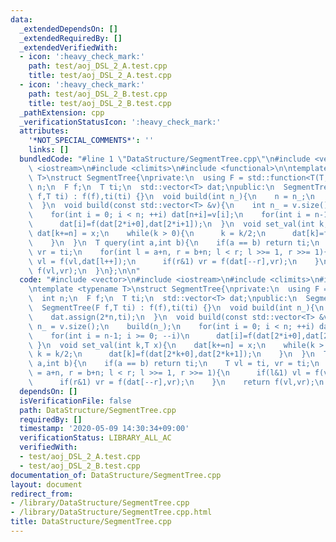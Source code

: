 ```yaml
---
data:
  _extendedDependsOn: []
  _extendedRequiredBy: []
  _extendedVerifiedWith:
  - icon: ':heavy_check_mark:'
    path: test/aoj_DSL_2_A.test.cpp
    title: test/aoj_DSL_2_A.test.cpp
  - icon: ':heavy_check_mark:'
    path: test/aoj_DSL_2_B.test.cpp
    title: test/aoj_DSL_2_B.test.cpp
  _pathExtension: cpp
  _verificationStatusIcon: ':heavy_check_mark:'
  attributes:
    '*NOT_SPECIAL_COMMENTS*': ''
    links: []
  bundledCode: "#line 1 \"DataStructure/SegmentTree.cpp\"\n#include <vector>\n#include\
    \ <iostream>\n#include <climits>\n#include <functional>\n\ntemplate <typename\
    \ T>\nstruct SegmentTree{\nprivate:\n  using F = std::function<T(T,T)>;\n  int\
    \ n;\n  F f;\n  T ti;\n  std::vector<T> dat;\npublic:\n  SegmentTree(){};\n  SegmentTree(F\
    \ f,T ti) : f(f),ti(ti) {}\n  void build(int n_){\n    n = n_;\n    dat.assign(2*n,ti);\n\
    \  }\n  void build(const std::vector<T> &v){\n    int n_ = v.size();\n    build(n_);\n\
    \    for(int i = 0; i < n; ++i) dat[n+i]=v[i];\n    for(int i = n-1; i >= 0; --i)\n\
    \      dat[i]=f(dat[2*i+0],dat[2*i+1]);\n  }\n  void set_val(int k,T x){\n   \
    \ dat[k+=n] = x;\n    while(k > 0){\n      k = k/2;\n      dat[k]=f(dat[2*k+0],dat[2*k+1]);\n\
    \    }\n  }\n  T query(int a,int b){\n    if(a == b) return ti;\n    T vl = ti,\
    \ vr = ti;\n    for(int l = a+n, r = b+n; l < r; l >>= 1, r >>= 1){\n      if(l&1)\
    \ vl = f(vl,dat[l++]);\n      if(r&1) vr = f(dat[--r],vr);\n    }\n    return\
    \ f(vl,vr);\n  }\n};\n\n"
  code: "#include <vector>\n#include <iostream>\n#include <climits>\n#include <functional>\n\
    \ntemplate <typename T>\nstruct SegmentTree{\nprivate:\n  using F = std::function<T(T,T)>;\n\
    \  int n;\n  F f;\n  T ti;\n  std::vector<T> dat;\npublic:\n  SegmentTree(){};\n\
    \  SegmentTree(F f,T ti) : f(f),ti(ti) {}\n  void build(int n_){\n    n = n_;\n\
    \    dat.assign(2*n,ti);\n  }\n  void build(const std::vector<T> &v){\n    int\
    \ n_ = v.size();\n    build(n_);\n    for(int i = 0; i < n; ++i) dat[n+i]=v[i];\n\
    \    for(int i = n-1; i >= 0; --i)\n      dat[i]=f(dat[2*i+0],dat[2*i+1]);\n \
    \ }\n  void set_val(int k,T x){\n    dat[k+=n] = x;\n    while(k > 0){\n     \
    \ k = k/2;\n      dat[k]=f(dat[2*k+0],dat[2*k+1]);\n    }\n  }\n  T query(int\
    \ a,int b){\n    if(a == b) return ti;\n    T vl = ti, vr = ti;\n    for(int l\
    \ = a+n, r = b+n; l < r; l >>= 1, r >>= 1){\n      if(l&1) vl = f(vl,dat[l++]);\n\
    \      if(r&1) vr = f(dat[--r],vr);\n    }\n    return f(vl,vr);\n  }\n};\n\n"
  dependsOn: []
  isVerificationFile: false
  path: DataStructure/SegmentTree.cpp
  requiredBy: []
  timestamp: '2020-05-09 14:30:34+09:00'
  verificationStatus: LIBRARY_ALL_AC
  verifiedWith:
  - test/aoj_DSL_2_A.test.cpp
  - test/aoj_DSL_2_B.test.cpp
documentation_of: DataStructure/SegmentTree.cpp
layout: document
redirect_from:
- /library/DataStructure/SegmentTree.cpp
- /library/DataStructure/SegmentTree.cpp.html
title: DataStructure/SegmentTree.cpp
---
```

